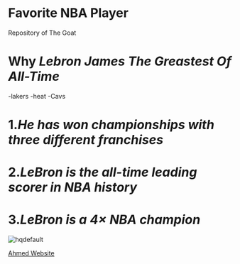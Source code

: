 # Favorite NBA Player
 Repository of The Goat
# Why *Lebron James The Greastest Of All-Time*
-lakers
-heat
-Cavs
# 1.*He has won championships with three different franchises*
# 2.*LeBron is the all-time leading scorer in NBA history*
# 3.*LeBron is a 4× NBA champion*
![hqdefault](https://github.com/Ahmedm223/Favorite-NBA-Player/assets/142946184/e954796b-10ec-4517-a37b-c2733f751bc9)

[Ahmed Website](https://ahmedm223.github.io/Favorite-NBA-Player/)
